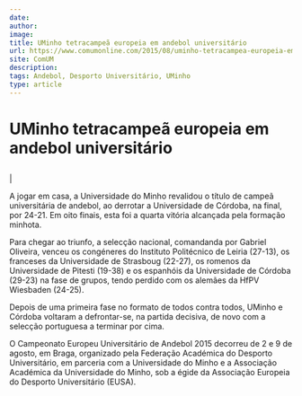 ```yaml
---
date: 
author: 
image: 
title: UMinho tetracampeã europeia em andebol universitário
url: https://www.comumonline.com/2015/08/uminho-tetracampea-europeia-em-andebol-universitario/
site: ComUM
description: 
tags: Andebol, Desporto Universitário, UMinho
type: article
---
```



# UMinho tetracampeã europeia em andebol universitário

## 

 | 

A jogar em casa, a Universidade do Minho revalidou o título de campeã universitária de andebol, ao derrotar a Universidade de Córdoba, na final, por 24-21. Em oito finais, esta foi a quarta vitória alcançada pela formação minhota.



Para chegar ao triunfo, a selecção nacional, comandanda por Gabriel Oliveira, venceu os congéneres do Instituto Politécnico de Leiria (27-13), os franceses da Universidade de Strasboug (22-27), os romenos da Universidade de Pitesti (19-38) e os espanhóis da Universidade de Córdoba (29-23) na fase de grupos, tendo perdido com os alemães da HfPV Wiesbaden (24-25).

Depois de uma primeira fase no formato de todos contra todos, UMinho e Córdoba voltaram a defrontar-se, na partida decisiva, de novo com a selecção portuguesa a terminar por cima.

O Campeonato Europeu Universitário de Andebol 2015 decorreu de 2 e 9 de agosto, em Braga, organizado pela Federação Académica do Desporto Universitário, em parceria com a Universidade do Minho e a Associação Académica da Universidade do Minho, sob a égide da Associação Europeia do Desporto Universitário (EUSA).

